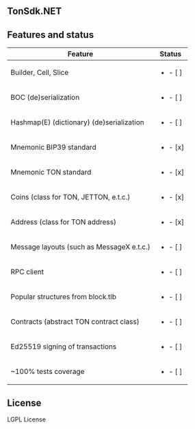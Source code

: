 ## TonSdk.NET


## Features and status

| Feature                                   | Status                   |
|-------------------------------------------|--------------------------|
| Builder, Cell, Slice                      | <ul><li>- [ ] </li></ul> |
| BOC  (de)serialization                    | <ul><li>- [ ] </li></ul> |
| Hashmap(E) (dictionary) (de)serialization | <ul><li>- [ ] </li></ul> |
| Mnemonic BIP39 standard                   | <ul><li>- [x] </li></ul> |
| Mnemonic TON standard                     | <ul><li>- [x] </li></ul> |
| Coins (class for TON, JETTON, e.t.c.)     | <ul><li>- [x] </li></ul> |
| Address (class for TON address)           | <ul><li>- [x] </li></ul> |
| Message layouts (such as MessageX e.t.c.) | <ul><li>- [ ] </li></ul> |
| RPC client                                | <ul><li>- [ ] </li></ul> |
| Popular structures from block.tlb         | <ul><li>- [ ] </li></ul> |
| Contracts (abstract TON contract class)   | <ul><li>- [ ] </li></ul> |
| Ed25519 signing of transactions           | <ul><li>- [ ] </li></ul> |
| ~100% tests coverage                      | <ul><li>- [ ] </li></ul> |


## License

LGPL License
